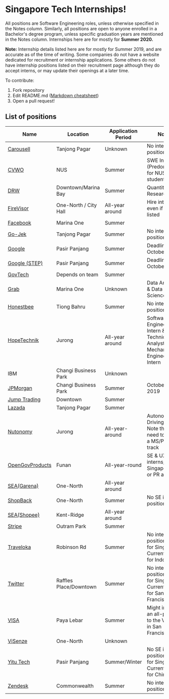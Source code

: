 
# Singapore Tech Internships!

All positions are Software Engineering roles, unless otherwise specified in the Notes column. Similarly, all positions are open to anyone enrolled in a Bachelor's degree program, unless specific graduation years are mentioned in the Notes column. Internships here are for mostly for **Summer 2020.**

**Note:** Internship details listed here are for mostly for Summer 2019, and are accurate as of the time of writing. Some companies do not have a website dedicated for recruitment or internship applications. Some others do not have internship positions listed on their recruitment page although they do accept interns, or may update their openings at a later time.

To contribute:
1. Fork repository
2. Edit README.md ([Markdown cheatsheet](https://github.com/tchapi/markdown-cheatsheet/blob/master/README.md))
4. Open a pull request!


## List of positions
| Name | Location | Application Period | Notes  |
|---|---|---|---|
| [Carousell](https://careers.carousell.com/)  | Tanjong Pagar | Unknown | No intern positions listed |
| [CVWO](https://www.comp.nus.edu.sg/~vwo/contact.html)  | NUS | Summer | SWE Intern (Predominantly for NUS students) |
| [DRW](https://boards.greenhouse.io/drweng/jobs/1848302?gh_src=674e39101) | Downtown/Marina Bay | Summer | Quantitative Research |
| [FireVisor](https://angel.co/firevisor/jobs) | One-North / City Hall | All-year around | Hire interns even if not listed |
| [Facebook](https://www.facebook.com/careers/jobs/440222083369338/) | Marina One | Summer | |
| [Go-Jek](https://www.gojek.io/careers/) | Tanjong Pagar | Summer | No intern positions listed |
| [Google](https://careers.google.com/jobs/results/142027906936120006-software-engineering-intern-summer-2020/?company=Google&company=YouTube&hl=en&jlo=en-US&location=Singapore&q=Software%20Engineering%20intern)  | Pasir Panjang | Summer | Deadline: 31st October 2019 | Within 12-18 months of completing a Bachelor's or Master's degree
| [Google (STEP)](https://careers.google.com/jobs/results/97828209514422982-student-training-in-engineering-program-step-intern-2020/?company=Google&company=YouTube&hl=en&jlo=en-US&location=Singapore&q=Software%20Engineering%20intern)  | Pasir Panjang | Summer | Deadline: 31st October 2019 |
| [GovTech](https://govtech.taleo.net/careersection/govtech_internship/jobsearch.ftl)| Depends on team| Summer| |
| [Grab](https://grab.careers/job-details/?id=962b081ccd05013e0a432d0006525ea0)  | Marina One | Unknown | Data Analytics & Data Science, ATAP |
| [Honestbee](https://careers.honestbee.com/departments/job/)  | Tiong Bahru | Summer | No intern positions listed |
| [HopeTechnik](https://www.hopetechnik.com/careers/) | Jurong | All-year around| Software Engineering Intern && Technical Analyst && Mechanical Engineering Intern |
|IBM | Changi Business Park | Unknown | |
| [JPMorgan](https://jpmchase.taleo.net/careersection/10140/jobdetail.ftl?job=190064684)| Changi Business Park | Summer| October 27, 2019|
| [Jump Trading](https://www.jumptrading.com/jobs.html)  | Downtown | Summer | |
| [Lazada](http://www.lazada.com/work-at-lazada) | Tanjong Pagar | Summer | |
| [Nutonomy](https://www.nutonomy.com/careers/) | Jurong | All-year-around | Autonomous Driving Intern. Note that you need to be on a MS/PhD track |
| [OpenGovProducts](https://opengovernmentproducts.recruitee.com/)| Funan| All-year-round| SE & UX interns; Only Singaporean or PR allowed;|
| [SEA(Garena)](https://career.seagroup.com/programs?pos=LIP-area)  | One-North | All-year around | |
| [ShopBack](http://careers.shopback.com/singapore)  | One-North | Summer | No SE intern positions listed |
| [SEA(Shopee)](https://careers.shopee.sg/) | Kent-Ridge | All-year around | |
| [Stripe](https://stripe.com/jobs/listing/software-engineering-intern-apac/1806024?gh_src=73vnei) | Outram Park | Summer | |
| [Traveloka](https://www.traveloka.com/en-sg/student-internship)| Robinson Rd | Summer | No intern positions listed for Singapore. Currently open for Indonesia|
| [Twitter](https://careers.twitter.com/en/university.html)  | Raffles Place/Downtown | Summer | No intern positions listed for Singapore. Currently open for San Francisco HQ|
| [VISA](https://jobs.smartrecruiters.com/oneclick-ui/company/108611351/job/1520850202/publication/743999693253063)  | Paya Lebar | Summer | Might include an all-paid trip to the VISA HQ in San Francisco |
| [ViSenze](https://visenze.workable.com/jobs/708797/candidates/new)  | One-North | Unknown | |
| [Yitu Tech](https://www.yitutech.com/cn/career?mode=campus&intern=true) | Pasir Panjang | Summer/Winter | No SE intern positions listed for Singapore. Currently open for China|
| [Zendesk](https://www.zendesk.com/jobs/singapore/)  | Commonwealth | Summer | No intern positions listed |
